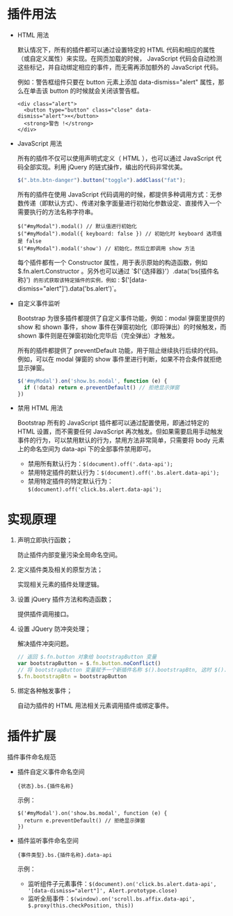 # 插件用法
- HTML 用法

    默认情况下，所有的插件都可以通过设置特定的 HTML 代码和相应的属性（或自定义属性）来实现。在网页加载的时候， JavaScript 代码会自动检测这些标记，并自动绑定相应的事件，而无需再添加额外的 JavaScript 代码。

    例如：警告框组件只要在 button 元素上添加 data-dismiss="alert" 属性，那么在单击该 button 的时候就会关闭该警告框。

    ```
    <div class="alert">
      <button type="button" class="close" data-dismiss="alert">×</button>
      <strong>警告 !</strong>
    </div>
    ```

- JavaScript 用法

    所有的插件不仅可以使用声明式定义（ HTML ），也可以通过 JavaScript 代码全部实现。利用 jQuery 的链式操作，编出的代码非常优美。

    ```javascript
    $(".btn.btn-danger").button("toggle").addClass("fat");
    ```

    所有的插件在使用 JavaScript 代码调用的时候，都提供多种调用方式：无参数传递（即默认方式）、传递对象字面量进行初始化参数设定、直接传入一个需要执行的方法名称字符串。

    ```
    $("#myModal").modal() // 默认值进行初始化
    $("#myModal").modal({ keyboard: false }) // 初始化时 keyboard 选项值是 false
    $("#myModal").modal('show') // 初始化，然后立即调用 show 方法
    ```

    每个插件都有一个 Constructor 属性，用于表示原始的构造函数，例如 $.fn.alert.Constructor 。另外也可以通过 `$('{选择器}'）.data('bs{插件名称}')` 的形式获取该特定插件的实例，例如：`$('[data-dismiss="alert"]').data('bs.alert')`。

- 自定义事件监听

    Bootstrap 为很多插件都提供了自定义事件功能，例如：modal 弹窗里提供的 show 和 shown 事件，show 事件在弹窗初始化（即将弹出）的时候触发，而 shown 事件则是在弹窗初始化完毕后（完全弹出）才触发。

    所有的插件都提供了 preventDefault 功能，用于阻止继续执行后续的代码。例如，可以在 modal 弹窗的 show 事件里进行判断，如果不符合条件就拒绝显示弹窗。

    ```javascript
    $('#myModal').on('show.bs.modal', function (e) {
      if (!data) return e.preventDefault() // 拒绝显示弹窗
    })
    ```

- 禁用 HTML 用法

    Bootstrap 所有的 JavaScript 插件都可以通过配置使用，即通过特定的 HTML 设置，而不需要任何 JavaScript 再次触发。但如果需要启用手动触发事件的行为，可以禁用默认的行为，禁用方法非常简单，只需要将 body 元素上的命名空间为 data-api 下的全部事件禁用即可。

    - 禁用所有默认行为：`$(document).off('.data-api');`
    - 禁用特定插件的默认行为：`$(document).off('.bs.alert.data-api');`
    - 禁用特定插件的特定默认行为：`$(document).off('click.bs.alert.data-api');`

# 实现原理
1. 声明立即执行函数；

    防止插件内部变量污染全局命名空间。

2. 定义插件类及相关的原型方法；

    实现相关元素的插件处理逻辑。

3. 设置 jQuery 插件方法和构造函数；

    提供插件调用接口。

4. 设置 JQuery 防冲突处理；

    解决插件冲突问题。

    ```javascript
    // 返回 $.fn.button 对象给 bootstrapButton 变量
    var bootstrapButton = $.fn.button.noConflict()
    // 将 bootstrapButton 变量赋予一个新插件名称 $().bootstrapBtn, 这时 $().bootstrapBtn 就拥有了先前 button 的所有功能了
    $.fn.bootstrapBtn = bootstrapButton
    ```

5. 绑定各种触发事件；

    自动为插件的 HTML 用法相关元素调用插件或绑定事件。


# 插件扩展
插件事件命名规范

- 插件自定义事件命名空间

    `{状态}.bs.{插件名称}`

    示例：

    ```
    $('#myModal').on('show.bs.modal', function (e) {
      return e.preventDefault() // 拒绝显示弹窗
    })
    ```

- 插件监听事件命名空间

    `{事件类型}.bs.{插件名称}.data-api`

    示例：

    - 监听组件子元素事件：`$(document).on('click.bs.alert.data-api', '[data-dismiss="alert"]', Alert.prototype.close)`
    - 监听全局事件：`$(window).on('scroll.bs.affix.data-api', $.proxy(this.checkPosition, this))`
